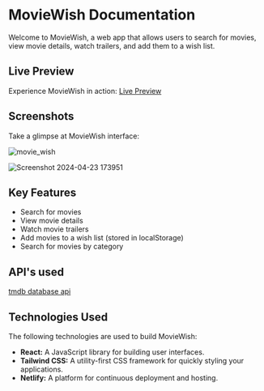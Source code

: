 # MovieWish Documentation
Welcome to MovieWish, a web app that allows users to search for movies, view movie details, watch trailers, and add them to a wish list.

## Live Preview
Experience MovieWish in action: [Live Preview](https://friendly-starburst-6e15fd.netlify.app/)

## Screenshots
Take a glimpse at MovieWish interface:

![movie_wish](https://github.com/beMimg/movies-app/assets/126000960/e8af0d39-60a6-487d-a7bc-26c20f7803ba)


![Screenshot 2024-04-23 173951](https://github.com/beMimg/movies-app/assets/126000960/99d099a3-258e-4717-bbed-7740db320d24)

## Key Features

- Search for movies
- View movie details
- Watch movie trailers
- Add movies to a wish list (stored in localStorage)
- Search for movies by category

## API's used
[tmdb database api](https://developer.themoviedb.org/reference/intro/getting-started)

## Technologies Used

The following technologies are used to build MovieWish:

- **React:** A JavaScript library for building user interfaces.
- **Tailwind CSS:** A utility-first CSS framework for quickly styling your applications.
- **Netlify:** A platform for continuous deployment and hosting.

